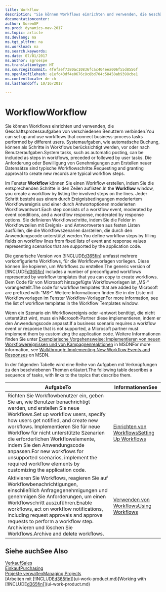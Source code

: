 ```yaml
---
title: Workflow
description: "Sie können Workflows einrichten und verwenden, die Geschäftsprozessaufgaben von verschiedenen Benutzern verbinden. Systemaufgaben, wie automatische Buchung, können als Schritte in Workflows berücksichtigt werden, vor oder nach Benutzeraufgaben. Die Anforderung oder Bewilligung von Genehmigungen zum Erstellen neuer Datensätze sind typische Workflowschritte."
documentationcenter: 
author: SorenGP
ms.prod: dynamics-nav-2017
ms.topic: article
ms.devlang: na
ms.tgt_pltfrm: na
ms.workload: na
ms.search.keywords: 
ms.date: 07/01/2017
ms.author: sgroespe
ms.translationtype: HT
ms.sourcegitcommit: 4fefaef7380ac10836fcac404eea006f55d8556f
ms.openlocfilehash: e1efc43df4e0676c8c8bd704c58458ab9398cbe1
ms.contentlocale: de-ch
ms.lasthandoff: 10/16/2017

---
```

# <a name="workflow"></a><span data-ttu-id="d3494-105">Workflow</span><span class="sxs-lookup"><span data-stu-id="d3494-105">Workflow</span></span>
<span data-ttu-id="d3494-106">Sie können Workflows einrichten und verwenden, die Geschäftsprozessaufgaben von verschiedenen Benutzern verbinden.</span><span class="sxs-lookup"><span data-stu-id="d3494-106">You can set up and use workflows that connect business-process tasks performed by different users.</span></span> <span data-ttu-id="d3494-107">Systemaufgaben, wie automatische Buchung, können als Schritte in Workflows berücksichtigt werden, vor oder nach Benutzeraufgaben.</span><span class="sxs-lookup"><span data-stu-id="d3494-107">System tasks, such as automatic posting, can be included as steps in workflows, preceded or followed by user tasks.</span></span> <span data-ttu-id="d3494-108">Die Anforderung oder Bewilligung von Genehmigungen zum Erstellen neuer Datensätze sind typische Workflowschritte.</span><span class="sxs-lookup"><span data-stu-id="d3494-108">Requesting and granting approval to create new records are typical workflow steps.</span></span>  

 <span data-ttu-id="d3494-109">Im Fenster **Workflow** können Sie einen Workflow erstellen, indem Sie die entsprechenden Schritte in den Zeilen auflisten.</span><span class="sxs-lookup"><span data-stu-id="d3494-109">In the **Workflow** window, you create a workflow by listing the involved steps on the lines.</span></span> <span data-ttu-id="d3494-110">Jeder Schritt besteht aus einem durch Ereignisbedingungen moderiertem Workflowereignis und einer durch Antwortoptionen moderierten Workflowantwort.</span><span class="sxs-lookup"><span data-stu-id="d3494-110">Each step consists of a workflow event, moderated by event conditions, and a workflow response, moderated by response options.</span></span> <span data-ttu-id="d3494-111">Sie definieren Workflowschritte, indem Sie die Felder in Workflowzeilen mit Ereignis- und Antwortwerten aus festen Listen ausfüllen, die die Workflowszenarien darstellen, die durch den Anwendungscode unterstützt werden.</span><span class="sxs-lookup"><span data-stu-id="d3494-111">You define workflow steps by filling fields on workflow lines from fixed lists of event and response values representing scenarios that are supported by the application code.</span></span>  

 <span data-ttu-id="d3494-112">Die generische Version von [!INCLUDE[d365fin](includes/d365fin_md.md)] umfasst mehrere vorkonfigurierte Workflows, für die Workflowvorlagen vorliegen. Diese können Sie kopieren, um Workflows zu erstellen.</span><span class="sxs-lookup"><span data-stu-id="d3494-112">The generic version of [!INCLUDE[d365fin](includes/d365fin_md.md)] includes a number of preconfigured workflows represented by workflow templates that you can copy to create workflows.</span></span> <span data-ttu-id="d3494-113">Dem Code für von Microsoft hinzugefügte Workflowvorlagen ist „MS-“ vorangestellt.</span><span class="sxs-lookup"><span data-stu-id="d3494-113">The code for workflow templates that are added by Microsoft are prefixed with “MS-“.</span></span> <span data-ttu-id="d3494-114">Weitere Informationen finden Sie in der Liste mit Workflowvorlagen im Fenster Workflow-Vorlagen</span><span class="sxs-lookup"><span data-stu-id="d3494-114">For more information, see the list of workflow templates in the Workflow Templates window.</span></span>  

 <span data-ttu-id="d3494-115">Wenn ein Szenario ein Workflowereignis oder -antwort benötigt, die nicht unterstützt wird, muss ein Microsoft-Partner diese implementieren, indem er den Anwendungscode anpasst.</span><span class="sxs-lookup"><span data-stu-id="d3494-115">If a business scenario requires a workflow event or response that is not supported, a Microsoft partner must implement them by customizing the application code.</span></span> <span data-ttu-id="d3494-116">Weitere Informationen finden Sie unter [Exemplarische Vorgehensweise: Implementieren von neuen Workflowereignissen und von Kampagnenreaktionen](https://msdn.microsoft.com/en-us/library/mt574349.aspx) in MSDN</span><span class="sxs-lookup"><span data-stu-id="d3494-116">For more information, see [Walkthrough: Implementing New Workflow Events and Responses](https://msdn.microsoft.com/en-us/library/mt574349.aspx) on MSDN.</span></span>  

 <span data-ttu-id="d3494-117">In der folgenden Tabelle wird eine Reihe von Aufgaben mit Verknüpfungen zu den beschriebenen Themen erläutert.</span><span class="sxs-lookup"><span data-stu-id="d3494-117">The following table describes a sequence of tasks, with links to the topics that describe them.</span></span>  

|<span data-ttu-id="d3494-118">**Aufgabe**</span><span class="sxs-lookup"><span data-stu-id="d3494-118">**To**</span></span>|<span data-ttu-id="d3494-119">**Informationen**</span><span class="sxs-lookup"><span data-stu-id="d3494-119">**See**</span></span>|  
|------------|-------------|  
|<span data-ttu-id="d3494-120">Richten Sie Workflowbenutzer ein, geben Sie an, wie Benutzer benachrichtigt werden, und erstellen Sie neue Workflows.</span><span class="sxs-lookup"><span data-stu-id="d3494-120">Set up workflow users, specify how users get notified, and create new workflows.</span></span> <span data-ttu-id="d3494-121">Implementieren Sie für neue Workflow für nicht unterstützte Szenarien die erforderlichen Workflowelemente, indem Sie den Anwendungscode anpassen.</span><span class="sxs-lookup"><span data-stu-id="d3494-121">For new workflows for unsupported scenarios, implement the required workflow elements by customizing the application code.</span></span>|[<span data-ttu-id="d3494-122">Einrichten von Workflows</span><span class="sxs-lookup"><span data-stu-id="d3494-122">Setting Up Workflows</span></span>](across-set-up-workflows.md)|  
|<span data-ttu-id="d3494-123">Aktivieren Sie Workflows, reagieren Sie auf Workflowbenachrichtigungen, einschließlich Anfragegenehmigungen und genehmigen Sie Anforderungen, um einen Workflowschritt auszuführen.</span><span class="sxs-lookup"><span data-stu-id="d3494-123">Enable workflows, act on workflow notifications, including request approvals and approve requests to perform a workflow step.</span></span> <span data-ttu-id="d3494-124">Archivieren und löschen Sie Workflows.</span><span class="sxs-lookup"><span data-stu-id="d3494-124">Archive and delete workflows.</span></span>|[<span data-ttu-id="d3494-125">Verwenden von Workflows</span><span class="sxs-lookup"><span data-stu-id="d3494-125">Using Workflows</span></span>](across-use-workflows.md)|  

## <a name="see-also"></a><span data-ttu-id="d3494-126">Siehe auch</span><span class="sxs-lookup"><span data-stu-id="d3494-126">See Also</span></span>  
[<span data-ttu-id="d3494-127">Verkauf</span><span class="sxs-lookup"><span data-stu-id="d3494-127">Sales</span></span>](sales-manage-sales.md)  
[<span data-ttu-id="d3494-128">Einkauf</span><span class="sxs-lookup"><span data-stu-id="d3494-128">Purchasing</span></span>](purchasing-manage-purchasing.md)  
[<span data-ttu-id="d3494-129">Projekte verwalten</span><span class="sxs-lookup"><span data-stu-id="d3494-129">Managing Projects</span></span>](projects-manage-projects.md)  
<span data-ttu-id="d3494-130">[Arbeiten mit [!INCLUDE[d365fin](includes/d365fin_md.md)]](ui-work-product.md)</span><span class="sxs-lookup"><span data-stu-id="d3494-130">[Working with [!INCLUDE[d365fin](includes/d365fin_md.md)]](ui-work-product.md)</span></span>

